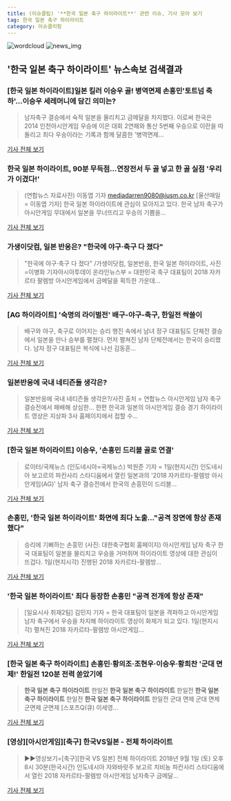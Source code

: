 ```yaml
---
title: (이슈클립) '**한국 일본 축구 하이라이트**' 관련 이슈, 기사 모아 보기
tag: 한국 일본 축구 하이라이트
category: 이슈클리핑
---
```

![wordcloud](https://s3.ap-northeast-2.amazonaws.com/lyrics101-wordcloud/2018-09-02-1535839470.png)
![news_img](https://user-images.githubusercontent.com/42597476/44507050-1206f400-a6e4-11e8-8d98-7ffbfebb353f.png)
## **'**한국 일본 축구 하이라이트**'** 뉴스속보 검색결과
### [한국 일본 하이라이트]일본 킬러 이승우 골! 병역면제 손흥민'토트넘 축하'…이승우 세레머니에 담긴 의미는?

>남자축구 결승에서 숙적 일본을 물리치고 금메달을 차지했다. 이로써 한국은 2014 인천아시안게임 우승에 이은 대회 2연패와 통산 5번째 우승으로 이란을 따돌리고 최다 우승이라는 기록과 함께 달콤한 '병역면제...

<a href="http://leaders.asiae.co.kr/news/articleView.html?idxno=73647" target="_blank">기사 전체 보기</a>

### 한국 일본 하이라이트, 90분 무득점…연장전서 두 골 넣고 한 골 실점 '우리가 이겼다!'

>(연합뉴스 자료사진) 이동엽 기자 mediadarren9080@iusm.co.kr [울산매일 = 이동엽 기자] 한국 일본 하이라이트에 관심이 모아지고 있다. 한국 남자 축구가 아시안게임 무대에서 일본을 무너뜨리고 우승의 기쁨을...

<a href="http://www.iusm.co.kr/news/articleView.html?idxno=814773" target="_blank">기사 전체 보기</a>

### 가생이닷컴, 일본 반응은? "한국에 야구·축구 다 졌다"

>"한국에 야구·축구 다 졌다" /가생이닷컴, 일본반응, 한국 일본 하이라이트, 사진=이병화 기자아시아투데이 온라인뉴스부 = 대한민국 축구 대표팀이 2018 자카르타 팔렘방 아시안게임에서 금메달을 획득한 가운데...

<a href="http://www.asiatoday.co.kr/view.php?key=20180902000640495" target="_blank">기사 전체 보기</a>

### [AG 하이라이트] '숙명의 라이벌전' 배구-야구-축구, 한일전 싹쓸이

>배구와 야구, 축구로 이어지는 승리 행진 속에서 남녀 정구 대표팀도 단체전 결승에서 일본을 만나 승부를 펼쳤다.   먼저 펼쳐진 남자 단체전에서는 한국이 승리했다. 남자 정구 대표팀은 복식에 나선 김동훈...

<a href="http://www.xportsnews.com/?ac=article_view&entry_id=1014414" target="_blank">기사 전체 보기</a>

### 일본반응에 국내 네티즌들 생각은?

>일본반응에 국내 네티즌들 생각은?/사진 출처 = 연합뉴스 아시안게임 남자 축구 결승전에서 패배해 상심한... 한편 한국과 일본의 아시안게임 결승 경기 하이라이트 영상은 지상파 3사 홈페이지에서 접할 수...

<a href="http://www.ggilbo.com/news/articleView.html?idxno=541547" target="_blank">기사 전체 보기</a>

### [한국 일본 하이라이트] 이승우, '손흥민 드리블 골로 연결'

>로이터/국제뉴스 (인도네시아=국제뉴스) 박원준 기자 = 1일(현지시간) 인도네시아 보고르의 파칸사리 스타디움에서 열린 일본과의 '2018 자카르타-팔렘방 아시안게임(AG)' 남자 축구 결승전에서 한국의 손흥민이 드리블...

<a href="http://www.gukjenews.com/news/articleView.html?idxno=984387" target="_blank">기사 전체 보기</a>

### 손흥민, '한국 일본 하이라이트' 화면에 최다 노출…"공격 장면에 항상 존재했다"

>승리에 기뻐하는 손흥민 (사진: 대한축구협회 홈페이지) 아시안게임 남자 축구 한국 대표팀이 일본을 물리치고 우승을 거머쥐며 하이라이트 영상에 대한 관심이 뜨겁다. 1일(현지시각) 진행된 2018 자카르타-팔렘방...

<a href="http://www.gwangnam.co.kr/read.php3?aid=1535824090302838159" target="_blank">기사 전체 보기</a>

### '한국 일본 하이라이트' 최다 등장한 손흥민 "공격 전개에 항상 존재"

>[일요시사 취재2팀]  김민지 기자 = 한국 대표팀이 일본을 격파하고 아시안게임 남자 축구에서 우승을 차지해 하이라이트 영상이 화제가 되고 있다. 1일(현지시각) 펼쳐진 2018 자카르타-팔렘방 아시안게임...

<a href="http://www.ilyosisa.co.kr/news/articleView.html?idxno=151437" target="_blank">기사 전체 보기</a>

### [**한국 일본 축구 하이라이트**] 손흥민·황의조·조현우·이승우·황희찬 '군대 면제!' 한일전 120분 전력 쏟았기에

>**한국 일본 축구 하이라이트** 한일전 **한국 일본 축구 하이라이트** 한일전 **한국 일본 축구 하이라이트** 한일전 **한국 일본 축구 하이라이트** 한일전 군대 면제 군대 면제 군면제 군면제 [스포츠Q(큐) 이세영...

<a href="http://www.sportsq.co.kr/news/articleView.html?idxno=301048" target="_blank">기사 전체 보기</a>

### [영상][아시안게임][축구] 한국VS일본 - 전체 하이라이트

>▶▶영상보기=[축구][한국 VS 일본] 전체 하이라이트 2018년 9월 1일 (토) 오후 8시 30분(한국시간) 인도네시아 자와바랏주 보고르 치비농 파칸사리 스타디움에서 열린 2018 자카르타-팔렘방 아시안게임 남자축구 금메달...

<a href="https://programs.sbs.co.kr/sports/ag2018/article/56053/S10009194884" target="_blank">기사 전체 보기</a>


